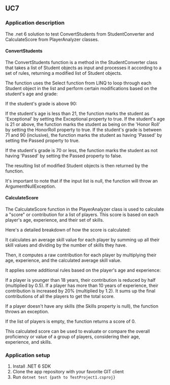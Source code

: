 ## UC7

### Application description
The .net 6 solution to test ConvertStudents from StudentConverter and CalculateScore from PlayerAnalyzer classes.

#### ConvertStudents
The ConvertStudents function is a method in the StudentConverter class that takes a list of Student objects as input and processes it according to a set of rules, returning a modified list of Student objects.

The function uses the Select function from LINQ to loop through each Student object in the list and perform certain modifications based on the student's age and grade:

If the student's grade is above 90:

If the student's age is less than 21, the function marks the student as 'Exceptional' by setting the Exceptional property to true.
If the student's age is 21 or above, the function marks the student as being on the 'Honor Roll' by setting the HonorRoll property to true.
If the student's grade is between 71 and 90 (inclusive), the function marks the student as having 'Passed' by setting the Passed property to true.

If the student's grade is 70 or less, the function marks the student as not having 'Passed' by setting the Passed property to false.

The resulting list of modified Student objects is then returned by the function.

It's important to note that if the input list is null, the function will throw an ArgumentNullException.

#### CalculateScore
The CalculateScore function in the PlayerAnalyzer class is used to calculate a "score" or contribution for a list of players. This score is based on each player's age, experience, and their set of skills.

Here's a detailed breakdown of how the score is calculated:

It calculates an average skill value for each player by summing up all their skill values and dividing by the number of skills they have.

Then, it computes a raw contribution for each player by multiplying their age, experience, and the calculated average skill value.

It applies some additional rules based on the player's age and experience:

If a player is younger than 18 years, their contribution is reduced by half (multiplied by 0.5).
If a player has more than 10 years of experience, their contribution is increased by 20% (multiplied by 1.2).
It sums up the final contributions of all the players to get the total score.

If a player doesn't have any skills (the Skills property is null), the function throws an exception.

If the list of players is empty, the function returns a score of 0.

This calculated score can be used to evaluate or compare the overall proficiency or value of a group of players, considering their age, experience, and skills.

### Application setup
1. Install .NET 6 SDK
1. Clone the app repository with your favorite GIT client
1. Run ```dotnet test {path to TestProject1.csproj}```